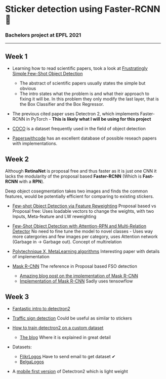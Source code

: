 # Sticker detection using Faster-RCNN 🎉 

### Bachelors project at EPFL 2021

---

## Week 1

* Learning how to read scientific papers, took a look at [Frustratingly Simple Few-Shot Object Detection](https://arxiv.org/pdf/2003.06957v1.pdf) 
    * The abstract of scientific papers usually states the simple but obvious
    * The intro states what the problem is and what their approach to fixing it will be. In this problem they only modify the last layer, that is the Box Classifier and the Box Regressor.

* The previous cited paper uses Detectron 2, which implements Faster-RCNN in PyTorch - **This is likely what I will be using for this project** 

* [COCO](https://cocodataset.org/#home) is a dataset frequently used in the field of object detection 

* [Paperswithcode](https://paperswithcode.com/task/few-shot-object-detection) has an excellent database of possible reseach papers with implementations.


## Week 2

Although **RetinaNet** is proposal free and thus faster as it is just one CNN it lacks the modularity of the proposal based **Faster-RCNN** (Which is **Fast-RCNN** with a **RPN**).

Deep object cosegmentation takes two images and finds the common features, would be potentially efficient for comparing to existing stickers.



* [Few-shot Object Detection via Feature Reweighting](https://arxiv.org/pdf/1812.01866v2.pdf) Proposal based vs Proposal free: Uses loadable vectors to change the weights, with two Inputs, Meta-feature and LW reweighting

* [Few-Shot Object Detection with Attention-RPN and Multi-Relation Detector](https://arxiv.org/pdf/1908.01998v4.pdf) No need to fine tune the model to novel classes - Uses way more catergories and few images per category, uses Attention network (Garbage in -> Garbage out). Concept of multirelation

* [Polytechnique X, MetaLearning algorithms](https://arxiv.org/pdf/1909.13579v1.pdf) Interesting paper with details of implementation

* [Mask R-CNN](https://arxiv.org/pdf/1703.06870.pdf) The reference in Proposal based FSO detection
    * [Amazing blog post on the implementation of Mask R-CNN](https://engineering.matterport.com/splash-of-color-instance-segmentation-with-mask-r-cnn-and-tensorflow-7c761e238b46)
    * [Implementation of Mask R-CNN](https://github.com/matterport/Mask_RCNN) Sadly uses tensowflow

## Week 3

* [Fantastic intro to detectron2](https://www.youtube.com/watch?v=EVtMT6Ve0sY)

* [Traffic sign detection](https://www.youtube.com/watch?v=SWaYRyi0TTs) Could be useful as similar to stickers

* [How to train detectron2 on a custom dataset](https://www.youtube.com/watch?v=CrEW8AfVlKQ)
    * [The blog](https://gilberttanner.com/blog/detectron-2-object-detection-with-pytorch) Where it is explained in great detail


* Datasets:
    * [FlikrLogos](https://www.uni-augsburg.de/en/fakultaet/fai/informatik/prof/mmc/research/datensatze/flickrlogos/) Have to send email to get dataset ✔
    * [BelgaLogos](http://www-sop.inria.fr/members/Alexis.Joly/BelgaLogos/BelgaLogos.html#download)

* A [mobile first version](https://github.com/facebookresearch/d2go) of Detectron2 which is light weight